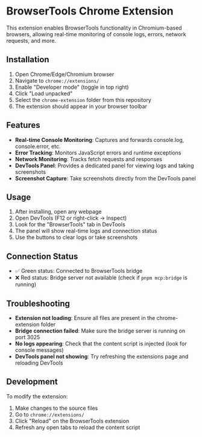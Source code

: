 # BrowserTools Chrome Extension

This extension enables BrowserTools functionality in Chromium-based browsers, allowing real-time monitoring of console logs, errors, network requests, and more.

## Installation

1. Open Chrome/Edge/Chromium browser
2. Navigate to `chrome://extensions/`
3. Enable "Developer mode" (toggle in top right)
4. Click "Load unpacked"
5. Select the `chrome-extension` folder from this repository
6. The extension should appear in your browser toolbar

## Features

- **Real-time Console Monitoring**: Captures and forwards console.log, console.error, etc.
- **Error Tracking**: Monitors JavaScript errors and runtime exceptions
- **Network Monitoring**: Tracks fetch requests and responses
- **DevTools Panel**: Provides a dedicated panel for viewing logs and taking screenshots
- **Screenshot Capture**: Take screenshots directly from the DevTools panel

## Usage

1. After installing, open any webpage
2. Open DevTools (F12 or right-click → Inspect)
3. Look for the "BrowserTools" tab in DevTools
4. The panel will show real-time logs and connection status
5. Use the buttons to clear logs or take screenshots

## Connection Status

- ✅ Green status: Connected to BrowserTools bridge
- ❌ Red status: Bridge server not available (check if `pnpm mcp:bridge` is running)

## Troubleshooting

- **Extension not loading**: Ensure all files are present in the chrome-extension folder
- **Bridge connection failed**: Make sure the bridge server is running on port 3025
- **No logs appearing**: Check that the content script is injected (look for console messages)
- **DevTools panel not showing**: Try refreshing the extensions page and reloading DevTools

## Development

To modify the extension:

1. Make changes to the source files
2. Go to `chrome://extensions/`
3. Click "Reload" on the BrowserTools extension
4. Refresh any open tabs to reload the content script
